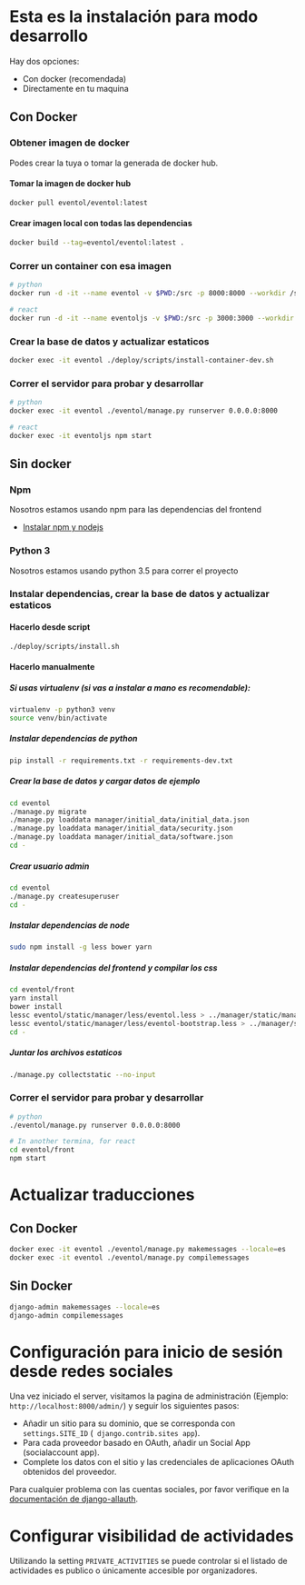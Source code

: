 # Esta es la instalación para modo desarrollo
Hay dos opciones:
- Con docker (recomendada)
- Directamente en tu maquina

## Con Docker

### Obtener imagen de docker
Podes crear la tuya o tomar la generada de docker hub.

#### Tomar la imagen de docker hub
```bash
docker pull eventol/eventol:latest
```

#### Crear imagen local con todas las dependencias
```bash
docker build --tag=eventol/eventol:latest .
```

### Correr un container con esa imagen
```bash
# python
docker run -d -it --name eventol -v $PWD:/src -p 8000:8000 --workdir /src eventol/eventol:latest bash

# react
docker run -d -it --name eventoljs -v $PWD:/src -p 3000:3000 --workdir /src/eventol/front/ eventol/eventol:latest bash
```

### Crear la base de datos y actualizar estaticos
```bash
docker exec -it eventol ./deploy/scripts/install-container-dev.sh
```

### Correr el servidor para probar y desarrollar
```bash
# python
docker exec -it eventol ./eventol/manage.py runserver 0.0.0.0:8000

# react
docker exec -it eventoljs npm start
```

## Sin docker

### Npm
Nosotros estamos usando npm para las dependencias del frontend
* [Instalar npm y nodejs](https://github.com/joyent/node/wiki/Installing-Node.js-via-package-manager)

### Python 3
Nosotros estamos usando python 3.5 para correr el proyecto

### Instalar dependencias, crear la base de datos y actualizar estaticos

#### Hacerlo desde script
```bash
./deploy/scripts/install.sh
```

#### Hacerlo manualmente

##### Si usas virtualenv (si vas a instalar a mano es recomendable):
```bash
virtualenv -p python3 venv
source venv/bin/activate
```

##### Instalar dependencias de python
```bash
pip install -r requirements.txt -r requirements-dev.txt
```

##### Crear la base de datos y cargar datos de ejemplo
```bash
cd eventol
./manage.py migrate
./manage.py loaddata manager/initial_data/initial_data.json
./manage.py loaddata manager/initial_data/security.json
./manage.py loaddata manager/initial_data/software.json
cd -
```

##### Crear usuario admin
```bash
cd eventol
./manage.py createsuperuser
cd -
```

##### Instalar dependencias de node
```bash
sudo npm install -g less bower yarn
```

##### Instalar dependencias del frontend y compilar los css
```bash
cd eventol/front
yarn install
bower install
lessc eventol/static/manager/less/eventol.less > ../manager/static/manager/css/eventol.css
lessc eventol/static/manager/less/eventol-bootstrap.less > ../manager/static/manager/css/eventol-bootstrap.css
cd -
```

##### Juntar los archivos estaticos
```bash
./manage.py collectstatic --no-input
```

### Correr el servidor para probar y desarrollar
```bash
# python
./eventol/manage.py runserver 0.0.0.0:8000

# In another termina, for react
cd eventol/front
npm start
```

# Actualizar traducciones

## Con Docker
```bash
docker exec -it eventol ./eventol/manage.py makemessages --locale=es
docker exec -it eventol ./eventol/manage.py compilemessages
```

## Sin Docker
```bash
django-admin makemessages --locale=es
django-admin compilemessages
```

# Configuración para inicio de sesión desde redes sociales

Una vez iniciado el server, visitamos la pagina de administración (Ejemplo: `http://localhost:8000/admin/`) y seguir los siguientes pasos:

* Añadir un sitio para su dominio, que se corresponda con `settings.SITE_ID` (` django.contrib.sites app`).
* Para cada proveedor basado en OAuth, añadir un Social App (socialaccount app).
* Complete los datos con el sitio y las credenciales de aplicaciones OAuth obtenidos del proveedor.

Para cualquier problema con las cuentas sociales, por favor verifique en la [documentación de django-allauth](http://django-allauth.readthedocs.org).

# Configurar visibilidad de actividades 

Utilizando la setting `PRIVATE_ACTIVITIES` se puede controlar si el listado de actividades es publico o únicamente accesible por organizadores.
